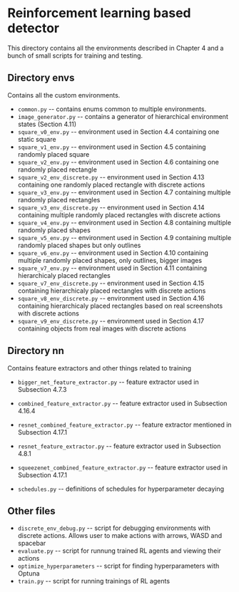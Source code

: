 # Reinforcement learning based detector

This directory contains all the environments described in Chapter 4 and a bunch of
small scripts for training and testing.

## Directory envs

Contains all the custom environments.

- `common.py` -- contains enums common to multiple environments.
- `image_generator.py` -- contains a generator of hierarchical environment states (Section 4.11)
- `square_v0_env.py` -- environment used in Section 4.4 containing one static square
- `square_v1_env.py` -- environment used in Section 4.5 containing randomly placed square
- `square_v2_env.py` -- environment used in Section 4.6 containing one randomly placed rectangle
- `square_v2_env_discrete.py` -- environment used in Section 4.13 containing one randomly placed rectangle with discrete actions
- `square_v3_env.py` -- environment used in Section 4.7 containing multiple randomly placed rectangles
- `square_v3_env_discrete.py` -- environment used in Section 4.14 containing multiple randomly placed rectangles with discrete actions
- `square_v4_env.py` -- environment used in Section 4.8 containing multiple randomly placed shapes
- `square_v5_env.py` -- environment used in Section 4.9 containing multiple randomly placed shapes but only outlines
- `square_v6_env.py` -- environment used in Section 4.10 containing multiple randomly placed shapes, only outlines, bigger images
- `square_v7_env.py` -- environment used in Section 4.11 containing hierarchicaly placed rectangles
- `square_v7_env_discrete.py` -- environment used in Section 4.15 containing hierarchicaly placed rectangles with discrete actions
- `square_v8_env_discrete.py` -- environment used in Section 4.16 containing hierarchicaly placed rectangles based on real screenshots with discrete actions
- `square_v9_env_discrete.py` -- environment used in Section 4.17 containing objects from real images with discrete actions

## Directory nn

Contains feature extractors and other things related to training

- `bigger_net_feature_extractor.py` -- feature extractor used in Subsection 4.7.3
- `combined_feature_extractor.py` -- feature extractor used in Subsection 4.16.4
- `resnet_combined_feature_extractor.py` -- feature extractor mentioned in Subsection 4.17.1
- `resnet_feature_extractor.py` -- feature extractor used in Subsection 4.8.1
- `squeezenet_combined_feature_extractor.py` -- feature extractor used in Subsection 4.17.1

- `schedules.py` -- definitions of schedules for hyperparameter decaying

## Other files

- `discrete_env_debug.py` -- script for debugging environments with discrete actions. Allows user to make actions with arrows, WASD and spacebar
- `evaluate.py` -- script for runnung trained RL agents and viewing their actions
- `optimize_hyperparameters` -- script for finding hyperparameters with Optuna
- `train.py` -- script for running trainings of RL agents